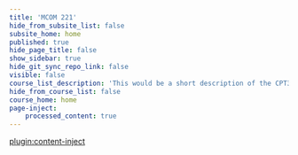 ```yaml
---
title: 'MCOM 221'
hide_from_subsite_list: false
subsite_home: home
published: true
hide_page_title: false
show_sidebar: true
hide_git_sync_repo_link: false
visible: false
course_list_description: 'This would be a short description of the CPT364 course.'
hide_from_course_list: false
course_home: home
page-inject:
    processed_content: true
---
```


[plugin:content-inject](/cpt364/home/_important-reminders)
